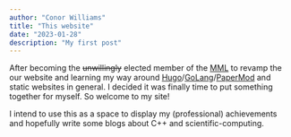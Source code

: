 ```yaml
---
author: "Conor Williams"
title: "This website"
date: "2023-01-28"
description: "My first post"
---
```


After becoming the <del>unwillingly</del> elected member of the [MML](https://www.mml.msm.cam.ac.uk/) to revamp the our website and learning my way around [Hugo](https://gohugo.io/)/[GoLang](https://go.dev/)/[PaperMod](https://github.com/adityatelange/hugo-PaperMod) and static websites in general. I decided it was finally time to put something together for myself. So welcome to my site! 

I intend to use this as a space to display my (professional) achievements and hopefully write some blogs about C++ and scientific-computing.
